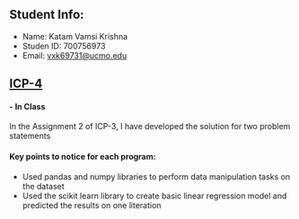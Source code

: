 ## Student Info:
- Name: Katam Vamsi Krishna
- Studen ID: 700756973
- Email: vxk69731@ucmo.edu

## [ICP-4](https://github.com/kvamsi7/mscs/blob/mscs_nn/CS5720-Neural%20Network%20and%20Deep%20Learning/Assignments/ICP-4/ICP-4.ipynb)
 #### - <b>In Class</b>

 In the Assignment 2 of ICP-3, I have developed the solution for two problem statements

#### Key points to notice for each program:
  - Used pandas and numpy libraries to perform data manipulation tasks on the dataset
  - Used the scikit learn library to create basic linear regression model and predicted the results on one literation


